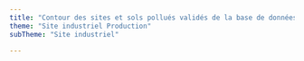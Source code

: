 ```yaml
---
title: "Contour des sites et sols pollués validés de la base de données BASOL"
theme: "Site industriel Production"
subTheme: "Site industriel"

---
```

